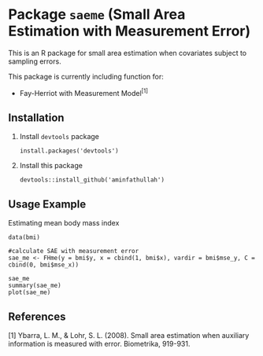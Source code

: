 # Package `saeme` (Small Area Estimation with Measurement Error)

This is an R package for small area estimation when covariates subject 
to sampling errors. 

This package is currently including function for:
* Fay-Herriot with Measurement Model<sup>[1]</sup>


Installation
----
1. Install `devtools` package
    ```
    install.packages('devtools') 
    ```
2. Install this package
    ```
    devtools::install_github('aminfathullah')
    ```

Usage Example
----
Estimating mean body mass index

```
data(bmi)

#calculate SAE with measurement error
sae_me <- FHme(y = bmi$y, x = cbind(1, bmi$x), vardir = bmi$mse_y, C = cbind(0, bmi$mse_x))

sae_me
summary(sae_me)
plot(sae_me)
```

References
----
[1] Ybarra, L. M., & Lohr, S. L. (2008). Small area estimation when auxiliary information is measured with error. Biometrika, 919-931.
